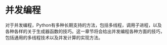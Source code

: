 # 并发编程

对于并发编程，Python有多种长期支持的方法，包括多线程，调用子进程，以及各种各样的关于生成器函数的技巧。这一章节将会给出并发编程各种方面的技巧，包括通用的多线程技术以及并发计算的实现方法。

